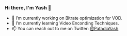### Hi there, I'm Yash 👋

<!--
**yash1994/yash1994** is a ✨ _special_ ✨ repository because its `README.md` (this file) appears on your GitHub profile.
-->

- 🔭 I’m currently working on Bitrate optimization for VOD.
- 🌱 I’m currently learning Video Enconding Techniques.
- 📫 You can reach out to me on Twitter: [@PatadiaYash](https://twitter.com/PatadiaYash)
